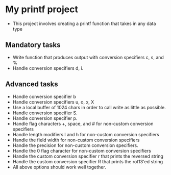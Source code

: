 # My printf project
- This project involves creating a printf function that takes in any data type
## Mandatory tasks
- Write function that produces output with conversion specifiers c, s, and %
- Handle conversion specifiers d, i.
## Advanced tasks
- Handle conversion specifier b
- Handle conversion specifiers u, o, x, X
- Use a local buffer of 1024 chars in order to call write as little as possible.
- Handle conversion specifier S.
- Handle conversion specifier p.
-  Handle flag characters +, space, and # for non-custom conversion specifiers
- Handle length modifiers l and h for non-custom conversion specifiers
-  Handle the field width for non-custom conversion specifiers
-  Handle the precision for non-custom conversion specifiers.
- Handle the 0 flag character for non-custom conversion specifiers
- Handle the custom conversion specifier r that prints the reversed string
-  Handle the custom conversion specifier R that prints the rot13'ed string
-  All above options should work well together.
